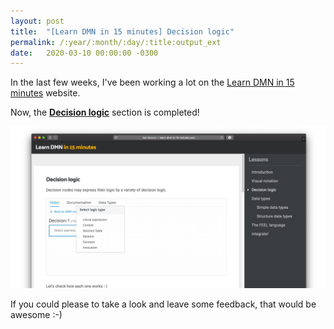 ```yaml
---
layout: post
title:  "[Learn DMN in 15 minutes] Decision logic"
permalink: /:year/:month/:day/:title:output_ext
date:   2020-03-10 00:00:00 -0300
---
```


In the last few weeks, I've been working a lot on the [Learn DMN in 15 minutes](http://learn-dmn-in-15-minutes.com) website.

Now, the **[Decision logic](http://learn-dmn-in-15-minutes.com/learn/decision-logic)** section is completed!

[![Decision logic page](/assets/learn-dmn-in-15-minutes-decision-logic.png "The FEEL language page")](/assets/learn-dmn-in-15-minutes-decision-logic.png)

If you could please to take a look and leave some feedback, that would be awesome :-)
